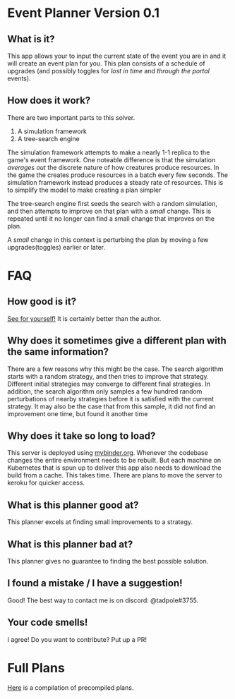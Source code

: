 # Event Planner Version 0.1
## What is it?

This app allows your to input the current state of the event you are in and it will create an event plan for you. This plan consists of a schedule of upgrades (and possibly toggles for *lost in time* and *through the portal* events).

## How does it work?

There are two important parts to this solver.
1. A simulation framework  
1. A tree-search engine

The simulation framework attempts to make a nearly 1-1 replica to the game's event framework. One noteable difference is that the simulation *averages out* the discrete nature of how creatures produce resources. In the game the creates produce resources in a batch every few seconds. The simulation framework instead produces a steady rate of resources. This is to simplify the model to make creating a plan simpler

The tree-search engine first seeds the search with a random simulation, and then attempts to improve on that plan with a *small* change. This is repeated until it no longer can find a small change that improves on the plan.

A *small* change in this context is perturbing the plan by moving a few upgrades(toggles) earlier or later.

# FAQ

## How good is it? 

[See for yourself!](gui.ipynb) It is certainly better than the author.

## Why does it sometimes give a different plan with the same information?

There are a few reasons why this might be the case. The search algorithm starts with a random strategy, and then tries to improve that strategy. Different initial strategies may converge to different final strategies. In addition, the search algorithm only samples a few hundred random perturbations of nearby strategies before it is satisfied with the current strategy. It may also be the case that from this sample, it did not find an improvement one time, but found it another time

## Why does it take so long to load?

This server is deployed using [mybinder.org](https://mybinder.org). Whenever the codebase changes the entire environment needs to be rebuilt. But each machine on Kubernetes that is spun up to deliver this app also needs to download the build from a cache. This takes time. There are plans to move the server to keroku for quicker access.

## What is this planner good at?

This planner excels at finding small improvements to a strategy.

## What is this planner bad at?

This planner gives no guarantee to finding the best possible solution.

## I found a mistake / I have a suggestion!

Good! The best way to contact me is on discord: @tadpole#3755.

## Your code smells!

I agree! Do you want to contribute? Put up a PR!

# Full Plans

[Here](best_solutions.ipynb) is a compilation of precompiled plans.
